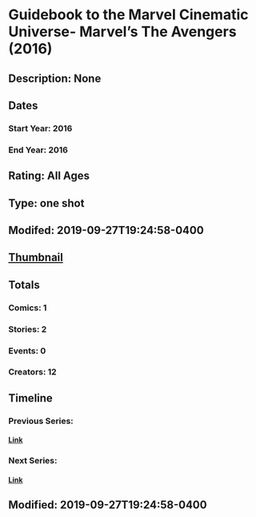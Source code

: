 # Guidebook to the Marvel Cinematic Universe- Marvel’s The Avengers (2016)
## Description: None
## Dates
### Start Year: 2016
### End Year: 2016
## Rating: All Ages
## Type: one shot
## Modifed: 2019-09-27T19:24:58-0400
## [Thumbnail](http://i.annihil.us/u/prod/marvel/i/mg/2/f0/572901bb23a84.jpg)
## Totals
### Comics: 1
### Stories: 2
### Events: 0
### Creators: 12
## Timeline
### Previous Series: 
#### [Link]()
### Next Series: 
#### [Link]()
## Modified: 2019-09-27T19:24:58-0400